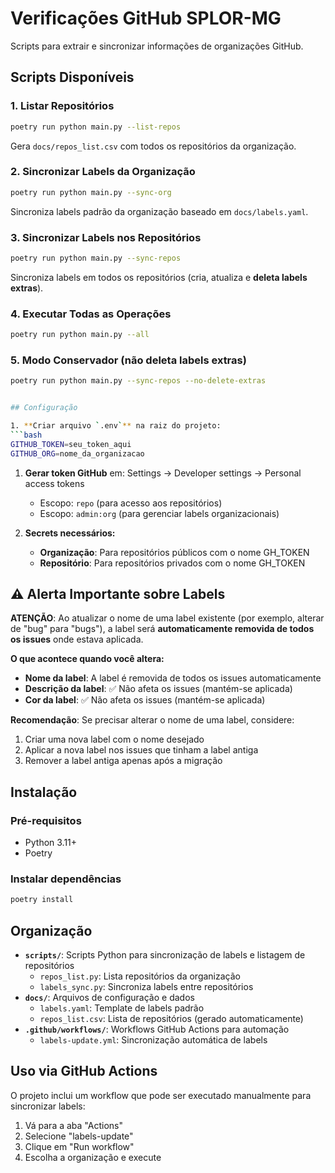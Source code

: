 
# Verificações GitHub SPLOR-MG

Scripts para extrair e sincronizar informações de organizações GitHub.

## Scripts Disponíveis

### 1. Listar Repositórios

```bash
poetry run python main.py --list-repos
```

Gera `docs/repos_list.csv` com todos os repositórios da organização.

### 2. Sincronizar Labels da Organização

```bash
poetry run python main.py --sync-org
```

Sincroniza labels padrão da organização baseado em `docs/labels.yaml`.

### 3. Sincronizar Labels nos Repositórios

```bash
poetry run python main.py --sync-repos
```

Sincroniza labels em todos os repositórios (cria, atualiza e **deleta labels extras**).

### 4. Executar Todas as Operações

```bash
poetry run python main.py --all
```

### 5. Modo Conservador (não deleta labels extras)

```bash
poetry run python main.py --sync-repos --no-delete-extras


## Configuração

1. **Criar arquivo `.env`** na raiz do projeto:
```bash
GITHUB_TOKEN=seu_token_aqui
GITHUB_ORG=nome_da_organizacao
```

1. **Gerar token GitHub** em: Settings → Developer settings → Personal access tokens
   - Escopo: `repo` (para acesso aos repositórios)
   - Escopo: `admin:org` (para gerenciar labels organizacionais)

1. **Secrets necessários:**
   - **Organização**: Para repositórios públicos com o nome GH_TOKEN
   - **Repositório**: Para repositórios privados com o nome GH_TOKEN

## ⚠️ Alerta Importante sobre Labels

**ATENÇÃO**: Ao atualizar o nome de uma label existente (por exemplo, alterar de "bug" para "bugs"), a label será **automaticamente removida de todos os issues** onde estava aplicada.

**O que acontece quando você altera:**

- **Nome da label**: A label é removida de todos os issues automaticamente
- **Descrição da label**: ✅ Não afeta os issues (mantém-se aplicada)
- **Cor da label**: ✅ Não afeta os issues (mantém-se aplicada)

**Recomendação**: Se precisar alterar o nome de uma label, considere:

1. Criar uma nova label com o nome desejado
2. Aplicar a nova label nos issues que tinham a label antiga
3. Remover a label antiga apenas após a migração

## Instalação

### Pré-requisitos

- Python 3.11+
- Poetry

### Instalar dependências

```bash
poetry install
```

## Organização

- **`scripts/`**: Scripts Python para sincronização de labels e listagem de repositórios
  - `repos_list.py`: Lista repositórios da organização
  - `labels_sync.py`: Sincroniza labels entre repositórios
- **`docs/`**: Arquivos de configuração e dados
  - `labels.yaml`: Template de labels padrão
  - `repos_list.csv`: Lista de repositórios (gerado automaticamente)
- **`.github/workflows/`**: Workflows GitHub Actions para automação
  - `labels-update.yml`: Sincronização automática de labels

## Uso via GitHub Actions

O projeto inclui um workflow que pode ser executado manualmente para sincronizar labels:

1. Vá para a aba "Actions"
2. Selecione "labels-update"
3. Clique em "Run workflow"
4. Escolha a organização e execute
